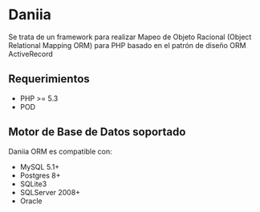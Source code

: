 # Daniia
Se trata de un framework para realizar Mapeo de Objeto Racional (Object Relational Mapping ORM) para PHP basado en el patrón de diseño ORM ActiveRecord

## Requerimientos
- PHP >= 5.3
- POD

## Motor de Base de Datos soportado

Daniia ORM es compatible con:

* MySQL 5.1+
* Postgres 8+
* SQLite3
* SQLServer 2008+
* Oracle 
